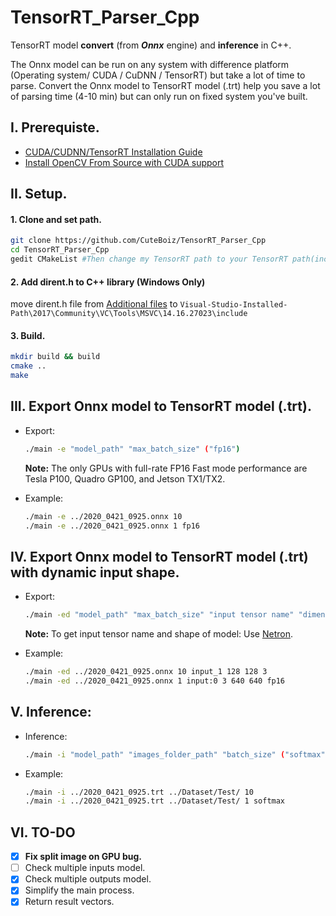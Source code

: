 # TensorRT_Parser_Cpp

 TensorRT model **convert** (from ***Onnx*** engine) and **inference** in C++.

The Onnx model can be run on any system with difference platform (Operating system/ CUDA / CuDNN / TensorRT) but take a lot of time to parse.
Convert the Onnx model to TensorRT model (.trt) help you save a lot of parsing time (4-10 min) but can only run on fixed system you've built.

## I. Prerequiste.

- [CUDA/CUDNN/TensorRT Installation Guide](https://github.com/CuteBoiz/Ubuntu_Installation/blob/master/cuda.md)
- [Install OpenCV From Source with CUDA support](https://github.com/CuteBoiz/Ubuntu_Installation/blob/master/opencv.md)

## II. Setup.

#### 1. Clone and set path.

```sh
git clone https://github.com/CuteBoiz/TensorRT_Parser_Cpp
cd TensorRT_Parser_Cpp
gedit CMakeList #Then change my TensorRT path to your TensorRT path(include and lib)
```

#### 2. Add dirent.h to C++ library (Windows Only)

 move dirent.h file from [Additional files](https://github.com/CuteBoiz/TensorRT_Parser_Cpp/tree/main/Addition%20files) to `Visual-Studio-Installed-Path\2017\Community\VC\Tools\MSVC\14.16.27023\include`

#### 3. Build.

```sh
mkdir build && build
cmake ..
make
```

## III. Export Onnx model to TensorRT model (.trt).
  - Export:
    ```sh
    ./main -e "model_path" "max_batch_size" ("fp16")
    ```
    **Note:** The only GPUs with full-rate FP16 Fast mode performance are Tesla P100, Quadro GP100, and Jetson TX1/TX2.

  - Example:
    ```sh
    ./main -e ../2020_0421_0925.onnx 10
    ./main -e ../2020_0421_0925.onnx 1 fp16
    ```

## IV. Export Onnx model to TensorRT model (.trt) with dynamic input shape.
  - Export:
    ```sh
    ./main -ed "model_path" "max_batch_size" "input tensor name" "dimension1" "dimension2" "dimension3" ("fp16")
    ```
    **Note:** To get input tensor name and shape of model: Use [Netron](https://github.com/lutzroeder/netron).

  - Example:
    ```sh
    ./main -ed ../2020_0421_0925.onnx 10 input_1 128 128 3 
    ./main -ed ../2020_0421_0925.onnx 1 input:0 3 640 640 fp16
    ```

## V. Inference:
  - Inference:
    ```sh
    ./main -i "model_path" "images_folder_path" "batch_size" ("softmax")
    ```

  - Example:
    ```sh
    ./main -i ../2020_0421_0925.trt ../Dataset/Test/ 10
    ./main -i ../2020_0421_0925.trt ../Dataset/Test/ 1 softmax
    ```
    
## VI. TO-DO

- [X] **Fix split image on GPU bug.** 
- [ ] Check multiple inputs model.
- [x] Check multiple outputs model.
- [X] Simplify the main process. 
- [x] Return result vectors. 
